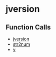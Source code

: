 # jversion

## Function Calls
- [jversion](jversion.md)
- [str2num](CSD/kCSD/ica/kCsd1D_ICA/STICA_UTIL/str2num.md)
- [v](CSD/kCSD/ica/kCsd1D_ICA/STICA_UTIL/v.md)
